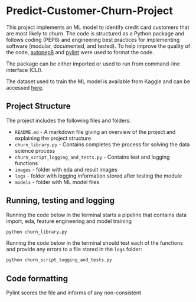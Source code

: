 # Predict-Customer-Churn-Project
This project implements an ML model to identify credit card customers that are most likely to churn. The code is structured as a Python package and follows coding (PEP8) and engineering best practices for implementing software (modular, documented, and tested). To help improve the quality of the code, [autopep8](https://pypi.org/project/autopep8/) and [pylint](https://pypi.org/project/pylint/) were used to format the code.

The package can be either imported or used to run from command-line interface (CLI).

The dataset used to train the ML model is available from Kaggle and can be accessed [here](https://www.kaggle.com/sakshigoyal7/credit-card-customers/code).

## Project Structure
The project includes the following files and folders:

- `README.md` - A markdown file giving an overview of the project and explaining the project structure
- `churn_library.py` - Contains completes the process for solving the data science process
- `churn_script_logging_and_tests.py` - Contains test and logging functions
- `images` - folder with eda and result images
- `logs` - folder with logging information stored after testing the module
- `models` - folder with ML model files

## Running, testing and logging

Running the code below in the terminal starts a pipeline that contains data import, eda, feature engineering and model training
```python
python churn_library.py
```

Running the code below in the terminal should test each of the functions and provide any errors to a file stored in the `logs` folder:

```python
python churn_script_logging_and_tests.py
```

## Code formatting
Pylint scores the file and informs of any non-consistent 
